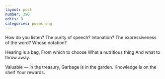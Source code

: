 ```yaml
---
layout: post
number: 390
edits: 8
categories: poems eng
---
```


How do you listen?
The purity of speech? 
Intonation?
The expressiveness of the word?
Whose notation? 

Hearing is a bag,
From which to choose 
What a nutritious thing
And what to throw away.

Valuable — in the treasury, 
Garbage is in the garden.
Knowledge is on the shelf
Your rewards.
